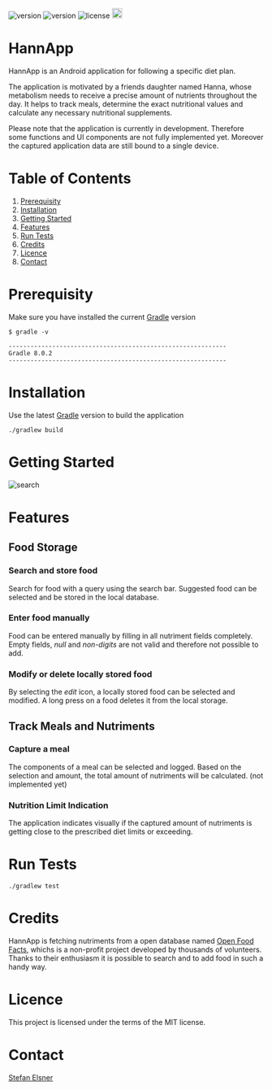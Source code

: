 ![version](https://img.shields.io/badge/Gradle-8.0.2%2B-blue)
![version](https://img.shields.io/badge/version-0.0.1-green)
![license](https://img.shields.io/badge/license-MIT-blue)
<img src="https://upload.wikimedia.org/wikipedia/commons/thumb/0/06/Kotlin_Icon.svg/240px-Kotlin_Icon.svg.png" alt= “Kotlin” height="20">

# HannApp

HannApp is an Android application for following a specific diet plan.

The application is motivated by a friends daughter named Hanna, whose metabolism needs to receive a
precise amount of nutrients throughout the day.
It helps to track meals, determine the exact nutritional values and calculate any necessary
nutritional supplements.

Please note that the application is currently in development. Therefore some functions and UI
components are not fully implemented yet. Moreover the captured application data are still bound to
a single device.

# Table of Contents

1. [Prerequisity](#prerequisity)
2. [Installation](#installation)
3. [Getting Started](#getting-started)
4. [Features](#features)
5. [Run Tests](#run-tests)
6. [Credits](#credits)
7. [Licence](#licence)
8. [Contact](#contact)

# Prerequisity

Make sure you have installed the current [Gradle](https://gradle.org/install/) version

```
$ gradle -v

------------------------------------------------------------
Gradle 8.0.2
------------------------------------------------------------
```

# Installation

Use the latest [Gradle](https://gradle.org) version to build the application

`./gradlew build`

# Getting Started

![search](docs/gettingStarted.gif)

# Features

## Food Storage

### Search and store food

Search for food with a query using the search bar. Suggested food can be selected and be stored in
the local database.

### Enter food manually

Food can be entered manually by filling in all nutriment fields completely. Empty fields, *null*
and *non-digits* are not valid and therefore not possible to add.

### Modify or delete locally stored food

By selecting the *edit* icon, a locally stored food can be selected and modified.
A long press on a food deletes it from the local storage.

## Track Meals and Nutriments

### Capture a meal

The components of a meal can be selected and logged. Based on the selection and amount, the total
amount of nutriments will be calculated. (not implemented yet)

### Nutrition Limit Indication

The application indicates visually if the captured amount of nutriments is getting close to the
prescribed diet limits or exceeding.

# Run Tests

`./gradlew test`

# Credits

HannApp is fetching nutriments from a open database
named [Open Food Facts](https://world.openfoodfacts.org/), whichs is a non-profit project developed
by thousands of volunteers. Thanks to their enthusiasm it is possible to search and to add food in
such a handy way.

# Licence

This project is licensed under the terms of the MIT license.

# Contact

[Stefan Elsner](https://github.com/StefanElsnerDev/)